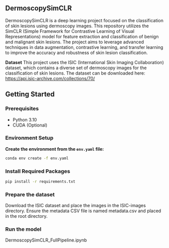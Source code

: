 ## DermoscopySimCLR

DermoscopySimCLR is a deep learning project focused on the classification of skin lesions using dermoscopy images. This repository utilizes the SimCLR (Simple Framework for Contrastive Learning of Visual Representations) model for feature extraction and classification of benign and malignant skin lesions. The project aims to leverage advanced techniques in data augmentation, contrastive learning, and transfer learning to improve the accuracy and robustness of skin lesion classification.

**Dataset**
This project uses the ISIC (International Skin Imaging Collaboration) dataset, which contains a diverse set of dermoscopy images for the classification of skin lesions. The dataset can be downloaded here: https://api.isic-archive.com/collections/70/

## Getting Started

### Prerequisites
- Python 3.10
- CUDA (Optional)

### Environment Setup
**Create the environment from the `env.yaml` file:**

   ```bash
   conda env create -f env.yaml
```

### Install Required Packages
```bash
pip install -r requirements.txt
```

### Prepare the dataset

Download the ISIC dataset and place the images in the ISIC-images directory.
Ensure the metadata CSV file is named metadata.csv and placed in the root directory.

### Run the model

DermoscopySimCLR_FullPipeline.ipynb
